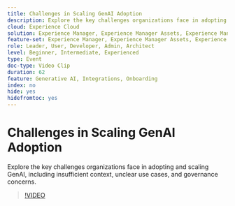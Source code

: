 ```yaml
---
title: Challenges in Scaling GenAI Adoption
description: Explore the key challenges organizations face in adopting and scaling GenAI, including insufficient context, unclear use cases, and governance concerns.
cloud: Experience Cloud
solution: Experience Manager, Experience Manager Assets, Experience Manager Forms, Experience Manager Sites, Sensei
feature-set: Experience Manager, Experience Manager Assets, Experience Manager Forms, Experience Manager Sites
role: Leader, User, Developer, Admin, Architect
level: Beginner, Intermediate, Experienced
type: Event
doc-type: Video Clip
duration: 62
feature: Generative AI, Integrations, Onboarding
index: no
hide: yes
hidefromtoc: yes
---
```


# Challenges in Scaling GenAI Adoption

Explore the key challenges organizations face in adopting and scaling GenAI, including insufficient context, unclear use cases, and governance concerns.

>[!VIDEO](https://video.tv.adobe.com/v/3459230/?learn=on&enablevpops)
